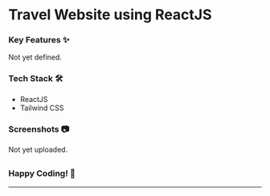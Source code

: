 # Travel Website using ReactJS


<h3>Key Features ✨</h3>

Not yet defined.

<h3>Tech Stack 🛠️</h3>

- ReactJS
- Tailwind CSS

<h3>Screenshots 📷</h3>

Not yet uploaded.

<h2> </h2>

<h3>Happy Coding! 🎉</h3>

---
